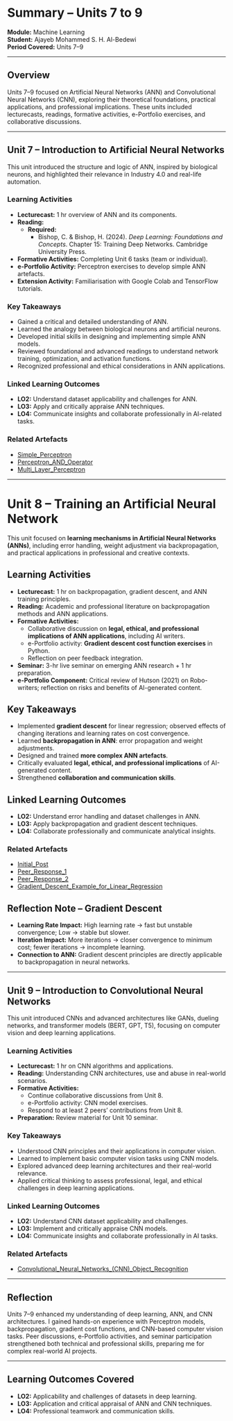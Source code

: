 # Summary – Units 7 to 9  
**Module:** Machine Learning  
**Student:** Ajayeb Mohammed S. H. Al-Bedewi  
**Period Covered:** Units 7–9  

---

## Overview
Units 7–9 focused on Artificial Neural Networks (ANN) and Convolutional Neural Networks (CNN), exploring their theoretical foundations, practical applications, and professional implications. These units included lecturecasts, readings, formative activities, e-Portfolio exercises, and collaborative discussions.

---

## Unit 7 – Introduction to Artificial Neural Networks
This unit introduced the structure and logic of ANN, inspired by biological neurons, and highlighted their relevance in Industry 4.0 and real-life automation.

### Learning Activities
- **Lecturecast:** 1 hr overview of ANN and its components.  
- **Reading:**  
  - **Required:**  
    - Bishop, C. & Bishop, H. (2024). *Deep Learning: Foundations and Concepts*. Chapter 15: Training Deep Networks. Cambridge University Press.  
- **Formative Activities:** Completing Unit 6 tasks (team or individual).  
- **e-Portfolio Activity:** Perceptron exercises to develop simple ANN artefacts.  
- **Extension Activity:** Familiarisation with Google Colab and TensorFlow tutorials.  

### Key Takeaways
- Gained a critical and detailed understanding of ANN.  
- Learned the analogy between biological neurons and artificial neurons.  
- Developed initial skills in designing and implementing simple ANN models.  
- Reviewed foundational and advanced readings to understand network training, optimization, and activation functions.  
- Recognized professional and ethical considerations in ANN applications.  

### Linked Learning Outcomes
- **LO2:** Understand dataset applicability and challenges for ANN.  
- **LO3:** Apply and critically appraise ANN techniques.  
- **LO4:** Communicate insights and collaborate professionally in AI-related tasks.  

### Related Artefacts
- [Simple_Perceptron](../../Units/Unit7-9/Artefacts/Unit07_Ex1_simple_perceptron.ipynb)
- [Perceptron_AND_Operator](../../Units/Unit7-9/Artefacts/Unit07_Ex2_perceptron_AND_operator.ipynb)  
- [Multi_Layer_Perceptron](../../Units/Unit7-9/Artefacts/Unit07_Ex3_multi_layer_Perceptron.ipynb) 

---

# Unit 8 – Training an Artificial Neural Network

This unit focused on **learning mechanisms in Artificial Neural Networks (ANNs)**, including error handling, weight adjustment via backpropagation, and practical applications in professional and creative contexts.

## Learning Activities
- **Lecturecast:** 1 hr on backpropagation, gradient descent, and ANN training principles.
- **Reading:** Academic and professional literature on backpropagation methods and ANN applications.
- **Formative Activities:**
  - Collaborative discussion on **legal, ethical, and professional implications of ANN applications**, including AI writers.
  - e-Portfolio activity: **Gradient descent cost function exercises** in Python.
  - Reflection on peer feedback integration.
- **Seminar:** 3-hr live seminar on emerging ANN research + 1 hr preparation.
- **e-Portfolio Component:** Critical review of Hutson (2021) on Robo-writers; reflection on risks and benefits of AI-generated content.

## Key Takeaways
- Implemented **gradient descent** for linear regression; observed effects of changing iterations and learning rates on cost convergence.
- Learned **backpropagation in ANN**: error propagation and weight adjustments.
- Designed and trained **more complex ANN artefacts**.
- Critically evaluated **legal, ethical, and professional implications** of AI-generated content.
- Strengthened **collaboration and communication skills**.

## Linked Learning Outcomes
- **LO2:** Understand error handling and dataset challenges in ANN.
- **LO3:** Apply backpropagation and gradient descent techniques.
- **LO4:** Collaborate professionally and communicate analytical insights.

### Related Artefacts
- [Initial_Post](../../Units/Unit7-9/Artefacts/Unit08_InitialPost.png)  
- [Peer_Response_1](../../Units/Unit7-9/Artefacts/Unit08_PeerResponse1.png)
- [Peer_Response_2](../../Units/Unit7-9/Artefacts/Unit08_PeerResponse2.png)
- [Gradient_Descent_Example_for_Linear_Regression](../../Units/Unit7-9/Artefacts/Unit08_gradient_descent_cost_function.ipynb)

  
## Reflection Note – Gradient Descent
- **Learning Rate Impact:** High learning rate → fast but unstable convergence; Low → stable but slower.
- **Iteration Impact:** More iterations → closer convergence to minimum cost; fewer iterations → incomplete learning.
- **Connection to ANN:** Gradient descent principles are directly applicable to backpropagation in neural networks.

---

## Unit 9 – Introduction to Convolutional Neural Networks
This unit introduced CNNs and advanced architectures like GANs, dueling networks, and transformer models (BERT, GPT, T5), focusing on computer vision and deep learning applications.

### Learning Activities
- **Lecturecast:** 1 hr on CNN algorithms and applications.  
- **Reading:** Understanding CNN architectures, use and abuse in real-world scenarios.  
- **Formative Activities:**  
  - Continue collaborative discussions from Unit 8.  
  - e-Portfolio activity: CNN model exercises.  
  - Respond to at least 2 peers’ contributions from Unit 8.  
- **Preparation:** Review material for Unit 10 seminar.  

### Key Takeaways
- Understood CNN principles and their applications in computer vision.  
- Learned to implement basic computer vision tasks using CNN models.  
- Explored advanced deep learning architectures and their real-world relevance.  
- Applied critical thinking to assess professional, legal, and ethical challenges in deep learning applications.  

### Linked Learning Outcomes
- **LO2:** Understand CNN dataset applicability and challenges.  
- **LO3:** Implement and critically appraise CNN models.  
- **LO4:** Communicate insights and collaborate professionally in AI tasks.  

### Related Artefacts
- [Convolutional_Neural_Networks_(CNN)_Object_Recognition](../../Units/Unit7-9/Artefacts/Unit09_Ex1_Convolutional_Neural_Networks_(CNN)_Object_Recognition.ipynb)  


---

## Reflection
Units 7–9 enhanced my understanding of deep learning, ANN, and CNN architectures. I gained hands-on experience with Perceptron models, backpropagation, gradient cost functions, and CNN-based computer vision tasks. Peer discussions, e-Portfolio activities, and seminar participation strengthened both technical and professional skills, preparing me for complex real-world AI projects.  

---

## Learning Outcomes Covered
- **LO2:** Applicability and challenges of datasets in deep learning.  
- **LO3:** Application and critical appraisal of ANN and CNN techniques.  
- **LO4:** Professional teamwork and communication skills.  
